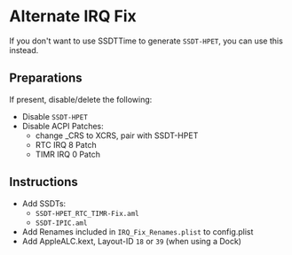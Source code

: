 # Alternate IRQ Fix
If you don't want to use SSDTTime to generate `SSDT-HPET`, you can use this instead.

## Preparations
If present, disable/delete the following:

- Disable `SSDT-HPET`
- Disable ACPI Patches:
	- change _CRS to XCRS, pair with SSDT-HPET
	- RTC IRQ 8 Patch
	- TIMR IRQ 0 Patch 

## Instructions
- Add SSDTs:
	- `SSDT-HPET_RTC_TIMR-Fix.aml` 
	- `SSDT-IPIC.aml`
- Add Renames included in `IRQ_Fix_Renames.plist` to config.plist
- Add AppleALC.kext, Layout-ID `18` or `39` (when using a Dock)
